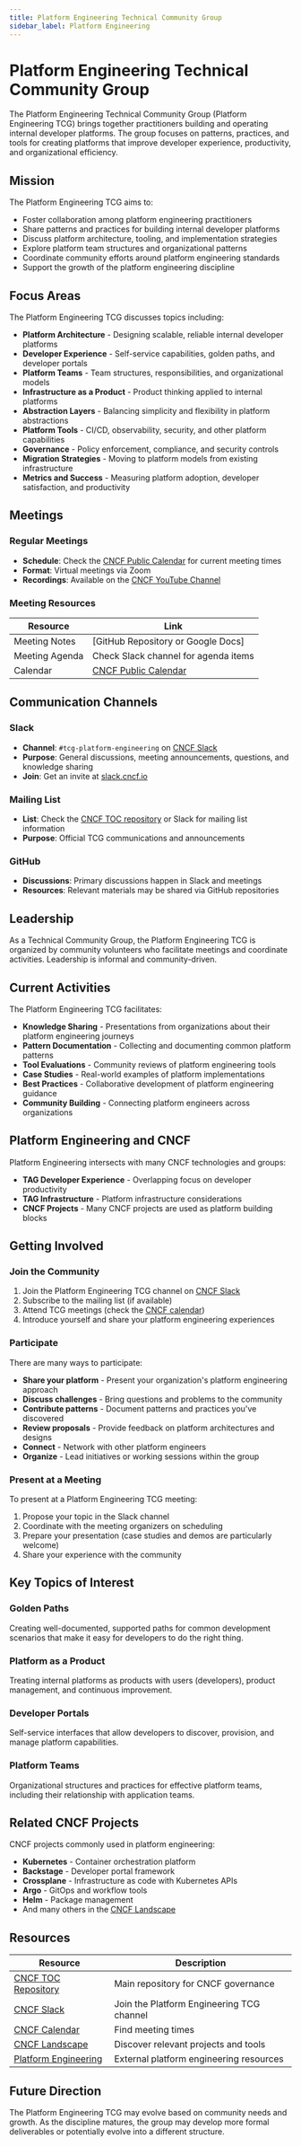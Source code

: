 ```yaml
---
title: Platform Engineering Technical Community Group
sidebar_label: Platform Engineering
---
```


# Platform Engineering Technical Community Group

The Platform Engineering Technical Community Group (Platform Engineering TCG)
brings together practitioners building and operating internal developer
platforms. The group focuses on patterns, practices, and tools for creating
platforms that improve developer experience, productivity, and organizational
efficiency.

## Mission

The Platform Engineering TCG aims to:

- Foster collaboration among platform engineering practitioners
- Share patterns and practices for building internal developer platforms
- Discuss platform architecture, tooling, and implementation strategies
- Explore platform team structures and organizational patterns
- Coordinate community efforts around platform engineering standards
- Support the growth of the platform engineering discipline

## Focus Areas

The Platform Engineering TCG discusses topics including:

- **Platform Architecture** - Designing scalable, reliable internal developer
  platforms
- **Developer Experience** - Self-service capabilities, golden paths, and
  developer portals
- **Platform Teams** - Team structures, responsibilities, and organizational
  models
- **Infrastructure as a Product** - Product thinking applied to internal
  platforms
- **Abstraction Layers** - Balancing simplicity and flexibility in platform
  abstractions
- **Platform Tools** - CI/CD, observability, security, and other platform
  capabilities
- **Governance** - Policy enforcement, compliance, and security controls
- **Migration Strategies** - Moving to platform models from existing
  infrastructure
- **Metrics and Success** - Measuring platform adoption, developer satisfaction,
  and productivity

## Meetings

### Regular Meetings

- **Schedule**: Check the [CNCF Public Calendar](https://www.cncf.io/calendar/)
  for current meeting times
- **Format**: Virtual meetings via Zoom
- **Recordings**: Available on the
  [CNCF YouTube Channel](https://www.youtube.com/c/cloudnativefdn)

### Meeting Resources

| Resource       | Link                                                  |
| -------------- | ----------------------------------------------------- |
| Meeting Notes  | [GitHub Repository or Google Docs]                    |
| Meeting Agenda | Check Slack channel for agenda items                  |
| Calendar       | [CNCF Public Calendar](https://www.cncf.io/calendar/) |

## Communication Channels

### Slack

- **Channel**: `#tcg-platform-engineering` on
  [CNCF Slack](https://cloud-native.slack.com)
- **Purpose**: General discussions, meeting announcements, questions, and
  knowledge sharing
- **Join**: Get an invite at [slack.cncf.io](https://slack.cncf.io)

### Mailing List

- **List**: Check the [CNCF TOC repository](https://github.com/cncf/toc) or
  Slack for mailing list information
- **Purpose**: Official TCG communications and announcements

### GitHub

- **Discussions**: Primary discussions happen in Slack and meetings
- **Resources**: Relevant materials may be shared via GitHub repositories

## Leadership

As a Technical Community Group, the Platform Engineering TCG is organized by
community volunteers who facilitate meetings and coordinate activities.
Leadership is informal and community-driven.

## Current Activities

The Platform Engineering TCG facilitates:

- **Knowledge Sharing** - Presentations from organizations about their platform
  engineering journeys
- **Pattern Documentation** - Collecting and documenting common platform
  patterns
- **Tool Evaluations** - Community reviews of platform engineering tools
- **Case Studies** - Real-world examples of platform implementations
- **Best Practices** - Collaborative development of platform engineering
  guidance
- **Community Building** - Connecting platform engineers across organizations

## Platform Engineering and CNCF

Platform Engineering intersects with many CNCF technologies and groups:

- **TAG Developer Experience** - Overlapping focus on developer productivity
- **TAG Infrastructure** - Platform infrastructure considerations
- **CNCF Projects** - Many CNCF projects are used as platform building blocks

## Getting Involved

### Join the Community

1. Join the Platform Engineering TCG channel on
   [CNCF Slack](https://slack.cncf.io)
2. Subscribe to the mailing list (if available)
3. Attend TCG meetings (check the
   [CNCF calendar](https://www.cncf.io/calendar/))
4. Introduce yourself and share your platform engineering experiences

### Participate

There are many ways to participate:

- **Share your platform** - Present your organization's platform engineering
  approach
- **Discuss challenges** - Bring questions and problems to the community
- **Contribute patterns** - Document patterns and practices you've discovered
- **Review proposals** - Provide feedback on platform architectures and designs
- **Connect** - Network with other platform engineers
- **Organize** - Lead initiatives or working sessions within the group

### Present at a Meeting

To present at a Platform Engineering TCG meeting:

1. Propose your topic in the Slack channel
2. Coordinate with the meeting organizers on scheduling
3. Prepare your presentation (case studies and demos are particularly welcome)
4. Share your experience with the community

## Key Topics of Interest

### Golden Paths

Creating well-documented, supported paths for common development scenarios that
make it easy for developers to do the right thing.

### Platform as a Product

Treating internal platforms as products with users (developers), product
management, and continuous improvement.

### Developer Portals

Self-service interfaces that allow developers to discover, provision, and manage
platform capabilities.

### Platform Teams

Organizational structures and practices for effective platform teams, including
their relationship with application teams.

## Related CNCF Projects

CNCF projects commonly used in platform engineering:

- **Kubernetes** - Container orchestration platform
- **Backstage** - Developer portal framework
- **Crossplane** - Infrastructure as code with Kubernetes APIs
- **Argo** - GitOps and workflow tools
- **Helm** - Package management
- And many others in the [CNCF Landscape](https://landscape.cncf.io/)

## Resources

| Resource                                                 | Description                               |
| -------------------------------------------------------- | ----------------------------------------- |
| [CNCF TOC Repository](https://github.com/cncf/toc)       | Main repository for CNCF governance       |
| [CNCF Slack](https://slack.cncf.io)                      | Join the Platform Engineering TCG channel |
| [CNCF Calendar](https://www.cncf.io/calendar/)           | Find meeting times                        |
| [CNCF Landscape](https://landscape.cncf.io/)             | Discover relevant projects and tools      |
| [Platform Engineering](https://platformengineering.org/) | External platform engineering resources   |

## Future Direction

The Platform Engineering TCG may evolve based on community needs and growth. As
the discipline matures, the group may develop more formal deliverables or
potentially evolve into a different structure.
